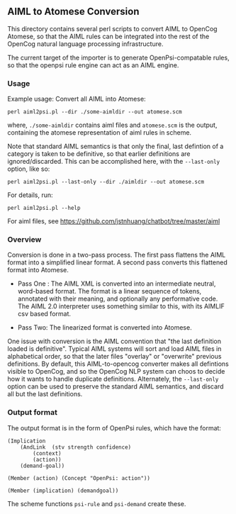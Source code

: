 AIML to Atomese Conversion
--------------------------
This directory contains several perl scripts to convert AIML to OpenCog
Atomese, so that the AIML rules can be integrated into the rest of the
OpenCog natural language processing infrastructure.

The current target of the importer is to generate OpenPsi-compatable
rules, so that the openpsi rule engine can act as an AIML engine.


### Usage
Example usage: Convert all AIML into Atomese:
```
perl aiml2psi.pl --dir ./some-aimldir --out atomese.scm
```
where, `./some-aimldir` contains aiml files and `atomese.scm` is the
output, containing the atomese representation of aiml rules in scheme.

Note that standard AIML semantics is that only the final, last defintion
of a category is taken to be definitive, so that earlier definitions are
ignored/discarded.  This can be accomplished here, with the
`--last-only` option, like so:
```
perl aiml2psi.pl --last-only --dir ./aimldir --out atomese.scm
```

For details, run:
```
perl aiml2psi.pl --help
```
For aiml files, see https://github.com/jstnhuang/chatbot/tree/master/aiml

### Overview
Conversion is done in a two-pass process.  The first pass flattens
the AIML format into a simplified linear format.  A second pass
converts this flattened format into Atomese.

* Pass One : The AIML XML is converted into an intermediate neutral,
  word-based format. The format is a linear sequence of tokens,
  annotated with their meaning, and optionally any performative code.
  The AIML 2.0 interpreter uses something similar to this, with
  its AIMLIF csv based format.

* Pass Two: The linearized format is converted into Atomese.

One issue with conversion is the AIML convention that "the last
definition loaded is definitive".  Typical AIML systems will sort and
load AIML files in alphabetical order, so that the later files "overlay"
or "overwrite" previous definitions. By default, this AIML-to-opencog
converter makes all defintions visible to OpenCog, and so the OpenCog
NLP system can choos to decide how it wants to handle duplicate definitions.
Alternately, the `--last-only` option can be used to preserve the
standard AIML semantics, and discard all but the last definitions.

### Output format

The output format is in the form of OpenPsi rules, which have the format:
```
(Implication
	(AndLink  (stv strength confidence)
		(context)
		(action))
	(demand-goal))

(Member (action) (Concept "OpenPsi: action"))

(Member (implication) (demandgoal))
```

The scheme functions `psi-rule` and `psi-demand` create these.
